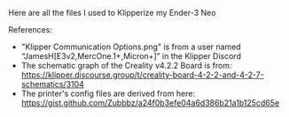 Here are all the files I used to Klipperize my Ender-3 Neo

References:
- "Klipper Communication Options.png" is from a user named “JamesH[E3v2,MercOne.1+,Micron+]” in the Klipper Discord
- The schematic graph of the Creality v4.2.2 Board is from: https://klipper.discourse.group/t/creality-board-4-2-2-and-4-2-7-schematics/3104
- The printer's config files are derived from here: https://gist.github.com/Zubbbz/a24f0b3efe04a6d386b21a1b125cd65e
